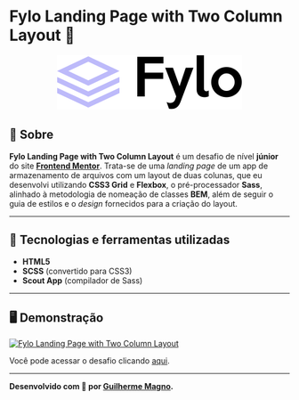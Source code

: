 # Fylo Landing Page with Two Column Layout 📁
<p align="center">
<img src="img/logo.svg" alt="Fylo logo" title="Fylo logo">
</p>

## 📖 Sobre   
**Fylo Landing Page with Two Column Layout** é um desafio de nível **júnior** do site **[Frontend Mentor](https://www.frontendmentor.io)**. Trata-se de uma _landing page_ de um app de armazenamento de arquivos com um layout de duas colunas, que eu desenvolvi utilizando **CSS3 Grid** e **Flexbox**, o pré-processador **Sass**, alinhado à metodologia de nomeação de classes **BEM**, além de seguir o guia de estilos e o _design_ fornecidos para a criação do layout.

---

## 🚀 Tecnologias e ferramentas utilizadas
- **HTML5**
- **SCSS** (convertido para CSS3)
- **Scout App** (compilador de Sass)

---

## 🖥️ Demonstração
[![Fylo Landing Page with Two Column Layout](https://i.imgur.com/ZsoqjJg.png "Clique para acessar o desafio")](https://devmagno.github.io/coding-challenges/challenges/Fylo2/index.html "Clique para acessar o desafio")   

Você pode acessar o desafio clicando [aqui](https://devmagno.github.io/coding-challenges/challenges/Fylo2/index.html).

---

**Desenvolvido com 💙 por [Guilherme Magno](https://github.com/devmagno/).**